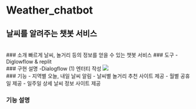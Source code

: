 # Weather_chatbot

## 날씨를 알려주는 챗봇 서비스
<br/>
### 소개
빠르게 날씨, 놀거리 등의 정보를 얻을 수 있는 챗봇 서비스
### 도구
- Diglowflow & replit 
<br/> 
### 구현 설명
-Dialogflow
(1) 엔터티 작성
<img src="[이미지URL](https://user-images.githubusercontent.com/80025812/229331057-a35ca62e-0ffd-4752-bfc9-7a4251c36738.png)">

<br/> 
### 기능
- 지역별 오늘, 내일 날씨 알림
- 날씨별 놀거리 추천 사이트 제공
- 월별 공휴일 제공
- 일주일 상세 날씨 정보 사이트 제공

<br/> 

### 기능 설명
